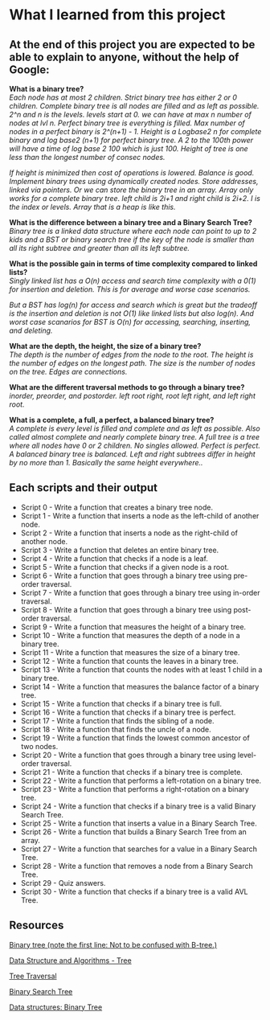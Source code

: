 # What I learned from this project  
At the end of this project you are expected to be able to explain to anyone, without the help of Google:  
---   

**What is a binary tree?**  
*Each node has at most 2 children.
Strict binary tree has either 2 or 0 children.
Complete binary tree is all nodes are filled and as left as possible.
2^n and n is the levels. levels start at 0. we can have at max n number of nodes at lvl n.
Perfect binary tree is everything is filled.
Max number of nodes in a perfect binary is 2^(n+1) - 1.
Height is a Logbase2 n for complete binary and log base2 (n+1) for perfect binary tree.
A 2 to the 100th power will have a time of log base 2 100 which is just 100.
Height of tree is one less than the longest number of consec nodes.*  

*If height is minimized then cost of operations is lowered. Balance is good.
Implement binary trees using dynamically created nodes. Store addresses, linked via pointers. Or we can store the binary tree in an array.
Array only works for a complete binary tree. left child is 2i+1 and right child is 2i+2. I is the index or levels. Array that is a heap is like this.*



**What is the difference between a binary tree and a Binary Search Tree?**  
*Binary tree is a linked data structure where each node can point to up to 2
kids and a BST or binary search tree if the key of the node is smaller than all
its right subtree and greater than all its left subtree.*  

**What is the possible gain in terms of time complexity compared to linked lists?**  
*Singly linked list has a O(n) access and search time complexity with a 0(1) for insertion and deletion. This is for average and worse case scenarios.*  

*But a BST has log(n) for access and search which is great but the tradeoff is the insertion and deletion is not O(1) like linked lists but also log(n). And worst case scanarios for BST is O(n) for accessing, searching, inserting, and deleting.*  


**What are the depth, the height, the size of a binary tree?**  
*The depth is the number of edges from the node to the root.
The height is the number of edges on the longest path. The size is the number of nodes on the tree. Edges are connections.*  


**What are the different traversal methods to go through a binary tree?**  
*inorder, preorder, and postorder.
left root right, root left right, and left right root.*  


**What is a complete, a full, a perfect, a balanced binary tree?**  
*A complete is every level is filled and complete and as left as possible. Also called almost complete and nearly complete binary tree.
A full tree is a tree where all nodes have 0 or 2 children. No singles allowed.
Perfect is perfect.
A balanced binary tree is balanced. Left and right subtrees differ in height by no more than 1. Basically the same height everywhere..*  



## Each scripts and their output  
* Script 0 - Write a function that creates a binary tree node.    
* Script 1 - Write a function that inserts a node as the left-child of another node.  
* Script 2 - Write a function that inserts a node as the right-child of another node.  
* Script 3 - Write a function that deletes an entire binary tree.  
* Script 4 - Write a function that checks if a node is a leaf.    
* Script 5 - Write a function that checks if a given node is a root.    
* Script 6 - Write a function that goes through a binary tree using pre-order traversal.  
* Script 7 - Write a function that goes through a binary tree using in-order traversal.  
* Script 8 - Write a function that goes through a binary tree using post-order traversal.  
* Script 9 - Write a function that measures the height of a binary tree.  
* Script 10 - Write a function that measures the depth of a node in a binary tree.  
* Script 11 - Write a function that measures the size of a binary tree.  
* Script 12 - Write a function that counts the leaves in a binary tree.  
* Script 13 - Write a function that counts the nodes with at least 1 child in a binary tree.  
* Script 14 - Write a function that measures the balance factor of a binary tree.  
* Script 15 - Write a function that checks if a binary tree is full.  
* Script 16 - Write a function that checks if a binary tree is perfect.  
* Script 17 - Write a function that finds the sibling of a node.  
* Script 18 - Write a function that finds the uncle of a node.  
* Script 19 - Write a function that finds the lowest common ancestor of two nodes.  
* Script 20 - Write a function that goes through a binary tree using level-order traversal.  
* Script 21 - Write a function that checks if a binary tree is complete.  
* Script 22 - Write a function that performs a left-rotation on a binary tree.  
* Script 23 - Write a function that performs a right-rotation on a binary tree.  
* Script 24 - Write a function that checks if a binary tree is a valid Binary Search Tree.  
* Script 25 - Write a function that inserts a value in a Binary Search Tree.  
* Script 26 - Write a function that builds a Binary Search Tree from an array.  
* Script 27 - Write a function that searches for a value in a Binary Search Tree.  
* Script 28 - Write a function that removes a node from a Binary Search Tree.  
* Script 29 - Quiz answers.  
* Script 30 - Write a function that checks if a binary tree is a valid AVL Tree.  

## Resources
[Binary tree (note the first line: Not to be confused with B-tree.)](https://en.wikipedia.org/wiki/Binary_tree)

[Data Structure and Algorithms - Tree](https://www.tutorialspoint.com/data_structures_algorithms/tree_data_structure.htm)

[Tree Traversal](https://www.programiz.com/dsa/tree-traversal)

[Binary Search Tree](https://en.wikipedia.org/wiki/Binary_search_tree)

[Data structures: Binary Tree
](https://www.youtube.com/watch?v=H5JubkIy_p8)


